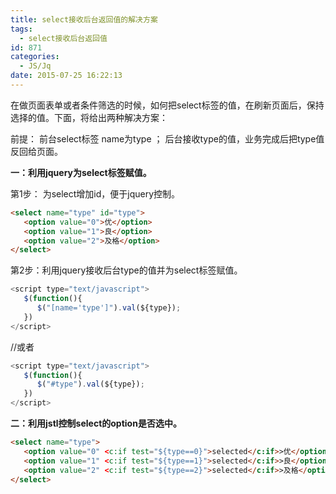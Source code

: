 ```yaml
---
title: select接收后台返回值的解决方案
tags:
  - select接收后台返回值
id: 871
categories:
  - JS/Jq
date: 2015-07-25 16:22:13
---
```


在做页面表单或者条件筛选的时候，如何把select标签的值，在刷新页面后，保持选择的值。下面，将给出两种解决方案：

前提： 前台select标签 name为type ； 后台接收type的值，业务完成后把type值反回给页面。

**一：利用jquery为select标签赋值。**

第1步： 为select增加id，便于jquery控制。
```html
<select name="type" id="type">
   <option value="0">优</option>
   <option value="1">良</option>
   <option value="2">及格</option>
</select>
```
第2步：利用jquery接收后台type的值并为select标签赋值。
```javascript
<script type="text/javascript">
   $(function(){
      $("[name='type']").val(${type});
   })
</script>
```
//或者
```javascript
<script type="text/javascript">
   $(function(){
      $("#type").val(${type});
   })
</script>
```
**二：利用jstl控制select的option是否选中。**
```html
<select name="type">
   <option value="0" <c:if test="${type==0}">selected</c:if>>优</option>
   <option value="1" <c:if test="${type==1}">selected</c:if>>良</option>
   <option value="2" <c:if test="${type==2}">selected</c:if>>及格</option>
</select>
```
&nbsp;

&nbsp;